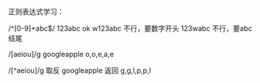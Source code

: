 正则表达式学习：

/^[0-9]+abc$/
123abc ok
w123abc 不行，要数字开头
123wabc 不行，要abc结尾

/[aeiou]/g
googleapple o,o,e,a,e

/[^aeiou]/g 取反 
googleapple 返回 g,g,l,p,p,l
